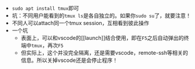 - `sudo apt install tmux`即可
- 坑：不同用户能看到的`tmux ls`是各自独立的。如果你`sudo su`了，就要注意！
- 不同人可以attach同一个tmux session，互相看到彼此操作
- 一个坑
  - 表面上，可以和vscode的[[launch]]结合使用，即在`F5`之后自动弹出的终端中`tmux`，再次`F5`
  - 但实际上，这个并没完全隔离，还是需要vscode，remote-ssh等相关的信息。所以关掉vscode还是会停止程序！